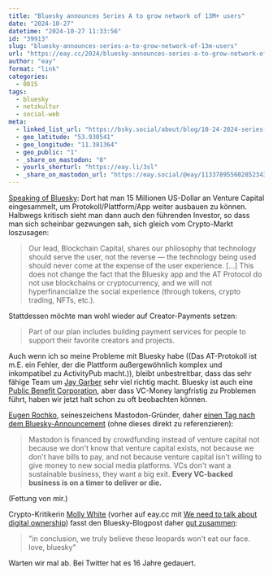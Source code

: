 ```yaml
---
title: "Bluesky announces Series A to grow network of 13M+ users"
date: "2024-10-27"
datetime: "2024-10-27 11:33:56"
id: "39913"
slug: "bluesky-announces-series-a-to-grow-network-of-13m-users"
url: "https://eay.cc/2024/bluesky-announces-series-a-to-grow-network-of-13m-users/"
author: "eay"
format: "link"
categories:
  - 0815
tags:
  - bluesky
  - netzkultur
  - social-web
meta:
  - linked_list_url: "https://bsky.social/about/blog/10-24-2024-series-a"
  - geo_latitude: "53.930541"
  - geo_longitude: "11.381364"
  - geo_public: "1"
  - _share_on_mastodon: "0"
  - yourls_shorturl: "https://eay.li/3sl"
  - _share_on_mastodon_url: "https://eay.social/@eay/113378955602852343"
---
```


[Speaking of Bluesky](https://eay.cc/2024/bluesky-custom-feed-zum-1-fc-koeln/): Dort hat man 15 Millionen US-Dollar an Venture Capital eingesammelt, um Protokoll/Plattform/App weiter ausbauen zu können. Halbwegs kritisch sieht man dann auch den führenden Investor, so dass man sich scheinbar gezwungen sah, sich gleich vom Crypto-Markt loszusagen:

> Our lead, Blockchain Capital, shares our philosophy that technology should serve the user, not the reverse — the technology being used should never come at the expense of the user experience. \[…\] This does not change the fact that the Bluesky app and the AT Protocol do not use blockchains or cryptocurrency, and we will not hyperfinancialize the social experience (through tokens, crypto trading, NFTs, etc.).

Stattdessen möchte man wohl wieder auf Creator-Payments setzen:

> Part of our plan includes building payment services for people to support their favorite creators and projects.

Auch wenn ich so meine Probleme mit Bluesky habe ((Das AT-Protokoll ist m.E. ein Fehler, der die Plattform außergewöhnlich komplex und inkompatibel zu ActivityPub macht.)), bleibt unbestreitbar, dass das sehr fähige Team um [Jay Garber](https://bsky.app/profile/jay.bsky.team) sehr viel richtig macht. Bluesky ist auch eine [Public Benefit Corporation](https://en.wikipedia.org/wiki/Benefit_corporation), aber dass VC-Money langfristig zu Problemen führt, haben wir jetzt halt schon zu oft beobachten können.

[Eugen Rochko](https://mastodon.social/@Gargron), seineszeichens Mastodon-Gründer, daher [einen Tag nach dem Bluesky-Announcement](https://mastodon.social/@Gargron/113365319263963755) (ohne dieses direkt zu referenzieren):

> Mastodon is financed by crowdfunding instead of venture capital not because we don't know that venture capital exists, not because we don't have bills to pay, and not because venture capital isn't willing to give money to new social media platforms. VCs don't want a sustainable business, they want a big exit. **Every VC-backed business is on a timer to deliver or die.**

(Fettung von mir.)

Crypto-Kritikerin [Molly White](https://www.mollywhite.net/) (vorher auf eay.cc mit [We need to talk about digital ownership](https://eay.cc/2024/we-need-to-talk-about-digital-ownership/)) fasst den Bluesky-Blogpost daher [gut zusammen](https://hachyderm.io/@molly0xfff/113364127747319792):

> "in conclusion, we truly believe these leopards won't eat our face. love, bluesky"

Warten wir mal ab. Bei Twitter hat es 16 Jahre gedauert.
